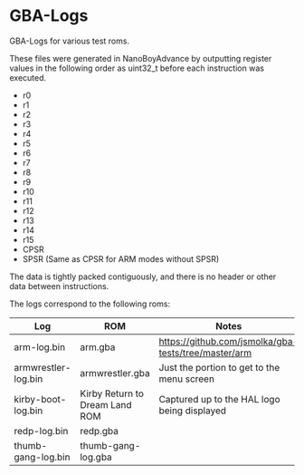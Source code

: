 # GBA-Logs
GBA-Logs for various test roms. 

These files were generated in NanoBoyAdvance by outputting register values in the following order as uint32_t before each instruction was executed. 

- r0
- r1
- r2
- r3
- r4
- r5
- r6
- r7
- r8
- r9
- r10
- r11
- r12
- r13
- r14
- r15
- CPSR
- SPSR (Same as CPSR for ARM modes without SPSR)

The data is tightly packed contiguously, and there is no header or other data between instructions.

The logs correspond to the following roms: 

| Log      | ROM | Notes | 
| ----------- | ----------- | ---- |
| arm-log.bin      | arm.gba       | https://github.com/jsmolka/gba-tests/tree/master/arm |
| armwrestler-log.bin      | armwrestler.gba       | Just the portion to get to the menu screen  |
| kirby-boot-log.bin      | Kirby Return to Dream Land ROM      | Captured up to the HAL logo being displayed  |
| redp-log.bin      | redp.gba       |   |
| thumb-gang-log.bin      | thumb-gang-log.gba       |   |
